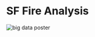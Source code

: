 # SF Fire Analysis
![big data poster](https://user-images.githubusercontent.com/41823726/170614033-739a49d8-6f75-42fe-9bc3-147b014e6c12.png)
